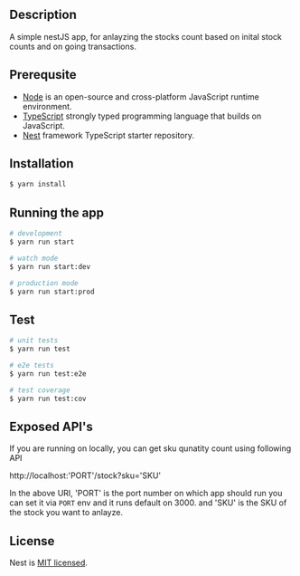 ## Description
A simple nestJS app, for anlayzing the stocks count based on inital stock counts and on going transactions.

## Prerequsite

- [Node](https://nodejs.org/en) is an open-source and cross-platform JavaScript runtime environment.
- [TypeScript](https://www.typescriptlang.org/) strongly typed programming language that builds on JavaScript.
- [Nest](https://github.com/nestjs/nest) framework TypeScript starter repository.



## Installation

```bash
$ yarn install
```

## Running the app

```bash
# development
$ yarn run start

# watch mode
$ yarn run start:dev

# production mode
$ yarn run start:prod
```

## Test

```bash
# unit tests
$ yarn run test

# e2e tests
$ yarn run test:e2e

# test coverage
$ yarn run test:cov
```

## Exposed API's

If you are running on locally, you can get sku qunatity count using following API

http://localhost:'PORT'/stock?sku='SKU'

In the above URI, 'PORT' is the port number on which app should run you can set it via `PORT` env and it runs default on 3000.
and 'SKU' is the SKU of the stock you want to anlayze.

## License

Nest is [MIT licensed](LICENSE).
